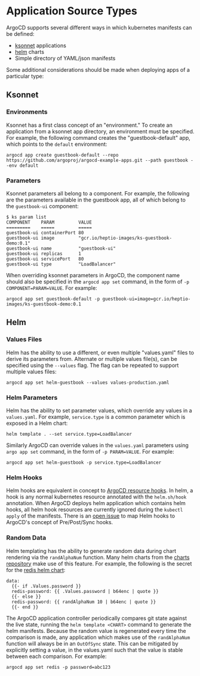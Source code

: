 # Application Source Types

ArgoCD supports several different ways in which kubernetes manifests can be defined:

* [ksonnet](https://ksonnet.io) applications
* [helm](https://helm.sh) charts
* Simple directory of YAML/json manifests

Some additional considerations should be made when deploying apps of a particular type:

## Ksonnet

### Environments
Ksonnet has a first class concept of an "environment." To create an application from a ksonnet
app directory, an environment must be specified. For example, the following command creates the
"guestbook-default" app, which points to the `default` environment:

```
argocd app create guestbook-default --repo https://github.com/argoproj/argocd-example-apps.git --path guestbook --env default
```

### Parameters
Ksonnet parameters all belong to a component. For example, the following are the parameters
available in the guestbook app, all of which belong to the `guestbook-ui` component:

```
$ ks param list
COMPONENT    PARAM         VALUE
=========    =====         =====
guestbook-ui containerPort 80
guestbook-ui image         "gcr.io/heptio-images/ks-guestbook-demo:0.1"
guestbook-ui name          "guestbook-ui"
guestbook-ui replicas      1
guestbook-ui servicePort   80
guestbook-ui type          "LoadBalancer"
```

When overriding ksonnet parameters in ArgoCD, the component name should also be specified in the
`argocd app set` command, in the form of `-p COMPONENT=PARAM=VALUE`. For example:
```
argocd app set guestbook-default -p guestbook-ui=image=gcr.io/heptio-images/ks-guestbook-demo:0.1
```

## Helm

### Values Files

Helm has the ability to use a different, or even multiple "values.yaml" files to derive its
parameters from. Alternate or multiple values file(s), can be specified using the `--values`
flag. The flag can be repeated to support multiple values files:

```
argocd app set helm-guestbook --values values-production.yaml
```

### Helm Parameters

Helm has the ability to set parameter values, which override any values in
a `values.yaml`. For example, `service.type` is a common parameter which is exposed in a Helm chart:
```
helm template . --set service.type=LoadBalancer
```
Similarly ArgoCD can override values in the `values.yaml` parameters using `argo app set` command,
in the form of `-p PARAM=VALUE`. For example:
```
argocd app set helm-guestbook -p service.type=LoadBalancer
```

### Helm Hooks

Helm hooks are equivalent in concept to [ArgoCD resource hooks](resource_hooks.md). In helm, a hook
is any normal kubernetes resource annotated with the `helm.sh/hook` annotation. When ArgoCD deploys
helm application which contains helm hooks, all helm hook resources are currently ignored during
the `kubectl apply` of the manifests. There is an 
[open issue](https://github.com/argoproj/argo-cd/issues/355) to map Helm hooks to ArgoCD's concept
of Pre/Post/Sync hooks.
 
### Random Data

Helm templating has the ability to generate random data during chart rendering via the 
`randAlphaNum` function. Many helm charts from the [charts repository](https://github.com/helm/charts)
make use of this feature. For example, the following is the secret for the
[redis helm chart](https://github.com/helm/charts/blob/master/stable/redis/templates/secrets.yaml):

```
data:
  {{- if .Values.password }}
  redis-password: {{ .Values.password | b64enc | quote }}
  {{- else }}
  redis-password: {{ randAlphaNum 10 | b64enc | quote }}
  {{- end }}
```

The ArgoCD application controller periodically compares git state against the live state, running
the `helm template <CHART>` command to generate the helm manifests. Because the random value is
regenerated every time the comparison is made, any application which makes use of the `randAlphaNum`
function will always be in an `OutOfSync` state. This can be mitigated by explicitly setting a
value, in the values.yaml such that the value is stable between each comparison. For example:

```
argocd app set redis -p password=abc123
```
